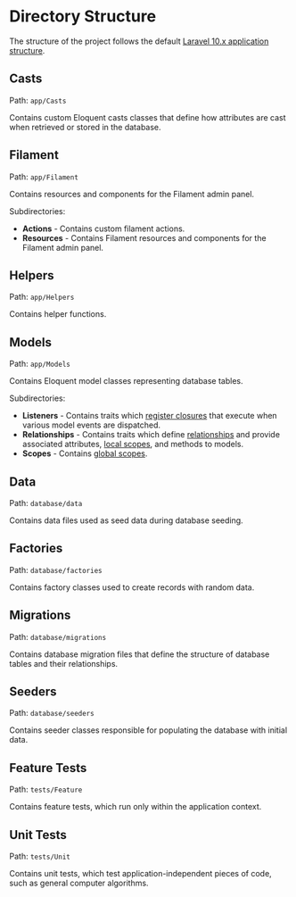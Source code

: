 # Directory Structure

The structure of the project follows the default [Laravel 10.x application structure](https://laravel.com/docs/10.x/structure).

## Casts

Path: `app/Casts`

Contains custom Eloquent casts classes that define how attributes are cast when retrieved or stored in the database.

## Filament

Path: `app/Filament`

Contains resources and components for the Filament admin panel.

Subdirectories:

- **Actions** - Contains custom filament actions.
- **Resources** - Contains Filament resources and components for the Filament admin panel.

## Helpers

Path: `app/Helpers`

Contains helper functions.

## Models

Path: `app/Models`

Contains Eloquent model classes representing database tables.

Subdirectories:

- **Listeners** - Contains traits which [register closures](https://laravel.com/docs/10.x/eloquent#events-using-closures) that execute when various model events are dispatched.
- **Relationships** - Contains traits which define [relationships](https://laravel.com/docs/10.x/eloquent-relationships) and provide associated attributes, [local scopes](https://laravel.com/docs/10.x/eloquent#local-scopes), and methods to models.
- **Scopes** - Contains [global scopes](https://laravel.com/docs/10.x/eloquent#global-scopes).

## Data

Path: `database/data`

Contains data files used as seed data during database seeding.

## Factories

Path: `database/factories`

Contains factory classes used to create records with random data.

## Migrations

Path: `database/migrations`

Contains database migration files that define the structure of database tables and their relationships.

## Seeders

Path: `database/seeders`

Contains seeder classes responsible for populating the database with initial data.

## Feature Tests

Path: `tests/Feature`

Contains feature tests, which run only within the application context.

## Unit Tests

Path: `tests/Unit`

Contains unit tests, which test application-independent pieces of code, such as general computer algorithms.

